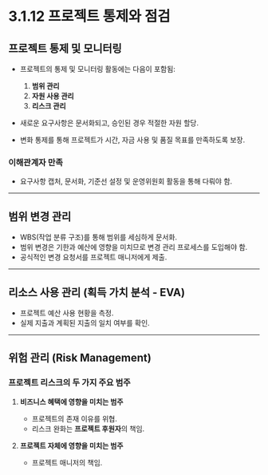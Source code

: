 # 3.1.12 프로젝트 통제와 점검

## 프로젝트 통제 및 모니터링
- 프로젝트의 통제 및 모니터링 활동에는 다음이 포함됨:
  1. **범위 관리**
  2. **자원 사용 관리**
  3. **리스크 관리**

- 새로운 요구사항은 문서화되고, 승인된 경우 적절한 자원 할당.
- 변화 통제를 통해 프로젝트가 시간, 자금 사용 및 품질 목표를 만족하도록 보장.

### 이해관계자 만족
- 요구사항 캡처, 문서화, 기준선 설정 및 운영위원회 활동을 통해 다뤄야 함.

---

## 범위 변경 관리
- WBS(작업 분류 구조)를 통해 범위를 세심하게 문서화.
- 범위 변경은 기한과 예산에 영향을 미치므로 변경 관리 프로세스를 도입해야 함.
- 공식적인 변경 요청서를 프로젝트 매니저에게 제출.

---

## 리소스 사용 관리 (획득 가치 분석 - EVA)
- 프로젝트 예산 사용 현황을 측정.
- 실제 지출과 계획된 지출의 일치 여부를 확인.

---

## 위험 관리 (Risk Management)
### 프로젝트 리스크의 두 가지 주요 범주
1. **비즈니스 혜택에 영향을 미치는 범주**  
   - 프로젝트의 존재 이유를 위협.
   - 리스크 완화는 **프로젝트 후원자**의 책임.

2. **프로젝트 자체에 영향을 미치는 범주**  
   - 프로젝트 매니저의 책임.
